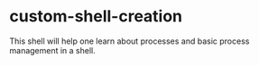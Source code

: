 # custom-shell-creation
This shell will help one learn about processes and basic process management in a shell.
